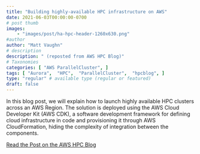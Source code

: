 ```yaml
---
title: "Building highly-available HPC infrastructure on AWS"
date: 2021-06-03T00:00:00-0700
# post thumb
images:
    - "images/post/ha-hpc-header-1260x630.png"
#author
author: "Matt Vaughn"
# description
description: " (reposted from AWS HPC Blog)"
# Taxonomies
categories: [ "AWS ParallelCluster", ]
tags: [ "Aurora",  "HPC",  "ParallelCluster",  "hpcblog", ]
type: "regular" # available type (regular or featured)
draft: false
---
```


In this blog post, we will explain how to launch highly available HPC clusters across an AWS Region. The solution is deployed using the AWS Cloud Developer Kit (AWS CDK), a software development framework for defining cloud infrastructure in code and provisioning it through AWS CloudFormation, hiding the complexity of integration between the components.

<a href="{{ url }}" class="btn btn-primary btn-lg active" role="button" aria-pressed="true" style="margin-top: 8px;">Read the Post on the AWS HPC Blog</a>
